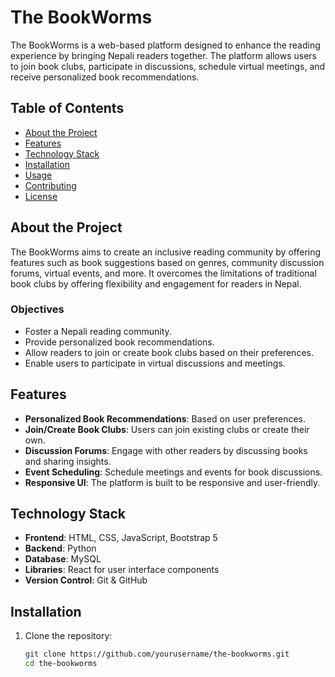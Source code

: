# The BookWorms

The BookWorms is a web-based platform designed to enhance the reading experience by bringing Nepali readers together. The platform allows users to join book clubs, participate in discussions, schedule virtual meetings, and receive personalized book recommendations. 

## Table of Contents
- [About the Project](#about-the-project)
- [Features](#features)
- [Technology Stack](#technology-stack)
- [Installation](#installation)
- [Usage](#usage)
- [Contributing](#contributing)
- [License](#license)

## About the Project

The BookWorms aims to create an inclusive reading community by offering features such as book suggestions based on genres, community discussion forums, virtual events, and more. It overcomes the limitations of traditional book clubs by offering flexibility and engagement for readers in Nepal.

### Objectives
- Foster a Nepali reading community.
- Provide personalized book recommendations.
- Allow readers to join or create book clubs based on their preferences.
- Enable users to participate in virtual discussions and meetings.
  
## Features

- **Personalized Book Recommendations**: Based on user preferences.
- **Join/Create Book Clubs**: Users can join existing clubs or create their own.
- **Discussion Forums**: Engage with other readers by discussing books and sharing insights.
- **Event Scheduling**: Schedule meetings and events for book discussions.
- **Responsive UI**: The platform is built to be responsive and user-friendly.
  
## Technology Stack

- **Frontend**: HTML, CSS, JavaScript, Bootstrap 5
- **Backend**: Python
- **Database**: MySQL
- **Libraries**: React for user interface components
- **Version Control**: Git & GitHub

## Installation

1. Clone the repository:

   ```bash
   git clone https://github.com/yourusername/the-bookworms.git
   cd the-bookworms
